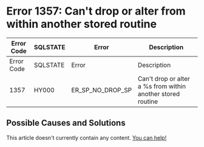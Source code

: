 
# Error 1357: Can't drop or alter from within another stored routine


| Error Code | SQLSTATE | Error | Description |
| --- | --- | --- | --- |
| Error Code | SQLSTATE | Error | Description |
| 1357 | HY000 | ER_SP_NO_DROP_SP | Can't drop or alter a %s from within another stored routine |




## Possible Causes and Solutions


This article doesn't currently contain any content. [You can help!](/en/writing-and-editing-knowledge-base-articles/)

